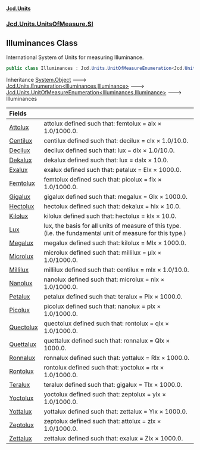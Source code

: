 #### [Jcd.Units](index.md 'index')

### [Jcd.Units.UnitsOfMeasure.SI](Jcd.Units.UnitsOfMeasure.SI.md 'Jcd.Units.UnitsOfMeasure.SI')

## Illuminances Class

International System of Units for measuring Illuminance.

```csharp
public class Illuminances : Jcd.Units.UnitOfMeasureEnumeration<Jcd.Units.UnitsOfMeasure.SI.Illuminances, Jcd.Units.UnitTypes.Illuminance>
```

Inheritance [System.Object](https://docs.microsoft.com/en-us/dotnet/api/System.Object 'System.Object') &#129106; [Jcd.Units.Enumeration&lt;](Enumeration_TEnumeration,T_.md 'Jcd.Units.Enumeration<TEnumeration,T>')[Illuminances](Illuminances.md 'Jcd.Units.UnitsOfMeasure.SI.Illuminances')[,](Enumeration_TEnumeration,T_.md 'Jcd.Units.Enumeration<TEnumeration,T>')[Illuminance](Illuminance.md 'Jcd.Units.UnitTypes.Illuminance')[&gt;](Enumeration_TEnumeration,T_.md 'Jcd.Units.Enumeration<TEnumeration,T>') &#129106; [Jcd.Units.UnitOfMeasureEnumeration&lt;](UnitOfMeasureEnumeration_TEnumeration,T_.md 'Jcd.Units.UnitOfMeasureEnumeration<TEnumeration,T>')[Illuminances](Illuminances.md 'Jcd.Units.UnitsOfMeasure.SI.Illuminances')[,](UnitOfMeasureEnumeration_TEnumeration,T_.md 'Jcd.Units.UnitOfMeasureEnumeration<TEnumeration,T>')[Illuminance](Illuminance.md 'Jcd.Units.UnitTypes.Illuminance')[&gt;](UnitOfMeasureEnumeration_TEnumeration,T_.md 'Jcd.Units.UnitOfMeasureEnumeration<TEnumeration,T>') &#129106; Illuminances

| Fields                                                                                      |                                                                                                             |
|:--------------------------------------------------------------------------------------------|:------------------------------------------------------------------------------------------------------------|
| [Attolux](Illuminances.Attolux.md 'Jcd.Units.UnitsOfMeasure.SI.Illuminances.Attolux')       | attolux defined such that: femtolux = alx × 1.0/1000.0.                                                     |
| [Centilux](Illuminances.Centilux.md 'Jcd.Units.UnitsOfMeasure.SI.Illuminances.Centilux')    | centilux defined such that: decilux = clx × 1.0/10.0.                                                       |
| [Decilux](Illuminances.Decilux.md 'Jcd.Units.UnitsOfMeasure.SI.Illuminances.Decilux')       | decilux defined such that: lux = dlx × 1.0/10.0.                                                            |
| [Dekalux](Illuminances.Dekalux.md 'Jcd.Units.UnitsOfMeasure.SI.Illuminances.Dekalux')       | dekalux defined such that: lux = dalx × 10.0.                                                               |
| [Exalux](Illuminances.Exalux.md 'Jcd.Units.UnitsOfMeasure.SI.Illuminances.Exalux')          | exalux defined such that: petalux = Elx × 1000.0.                                                           |
| [Femtolux](Illuminances.Femtolux.md 'Jcd.Units.UnitsOfMeasure.SI.Illuminances.Femtolux')    | femtolux defined such that: picolux = flx × 1.0/1000.0.                                                     |
| [Gigalux](Illuminances.Gigalux.md 'Jcd.Units.UnitsOfMeasure.SI.Illuminances.Gigalux')       | gigalux defined such that: megalux = Glx × 1000.0.                                                          |
| [Hectolux](Illuminances.Hectolux.md 'Jcd.Units.UnitsOfMeasure.SI.Illuminances.Hectolux')    | hectolux defined such that: dekalux = hlx × 10.0.                                                           |
| [Kilolux](Illuminances.Kilolux.md 'Jcd.Units.UnitsOfMeasure.SI.Illuminances.Kilolux')       | kilolux defined such that: hectolux = klx × 10.0.                                                           |
| [Lux](Illuminances.Lux.md 'Jcd.Units.UnitsOfMeasure.SI.Illuminances.Lux')                   | lux, the basis for all units of measure of this type. (i.e. the fundamental unit of measure for this type.) |
| [Megalux](Illuminances.Megalux.md 'Jcd.Units.UnitsOfMeasure.SI.Illuminances.Megalux')       | megalux defined such that: kilolux = Mlx × 1000.0.                                                          |
| [Microlux](Illuminances.Microlux.md 'Jcd.Units.UnitsOfMeasure.SI.Illuminances.Microlux')    | microlux defined such that: millilux = μlx × 1.0/1000.0.                                                    |
| [Millilux](Illuminances.Millilux.md 'Jcd.Units.UnitsOfMeasure.SI.Illuminances.Millilux')    | millilux defined such that: centilux = mlx × 1.0/10.0.                                                      |
| [Nanolux](Illuminances.Nanolux.md 'Jcd.Units.UnitsOfMeasure.SI.Illuminances.Nanolux')       | nanolux defined such that: microlux = nlx × 1.0/1000.0.                                                     |
| [Petalux](Illuminances.Petalux.md 'Jcd.Units.UnitsOfMeasure.SI.Illuminances.Petalux')       | petalux defined such that: teralux = Plx × 1000.0.                                                          |
| [Picolux](Illuminances.Picolux.md 'Jcd.Units.UnitsOfMeasure.SI.Illuminances.Picolux')       | picolux defined such that: nanolux = plx × 1.0/1000.0.                                                      |
| [Quectolux](Illuminances.Quectolux.md 'Jcd.Units.UnitsOfMeasure.SI.Illuminances.Quectolux') | quectolux defined such that: rontolux = qlx × 1.0/1000.0.                                                   |
| [Quettalux](Illuminances.Quettalux.md 'Jcd.Units.UnitsOfMeasure.SI.Illuminances.Quettalux') | quettalux defined such that: ronnalux = Qlx × 1000.0.                                                       |
| [Ronnalux](Illuminances.Ronnalux.md 'Jcd.Units.UnitsOfMeasure.SI.Illuminances.Ronnalux')    | ronnalux defined such that: yottalux = Rlx × 1000.0.                                                        |
| [Rontolux](Illuminances.Rontolux.md 'Jcd.Units.UnitsOfMeasure.SI.Illuminances.Rontolux')    | rontolux defined such that: yoctolux = rlx × 1.0/1000.0.                                                    |
| [Teralux](Illuminances.Teralux.md 'Jcd.Units.UnitsOfMeasure.SI.Illuminances.Teralux')       | teralux defined such that: gigalux = Tlx × 1000.0.                                                          |
| [Yoctolux](Illuminances.Yoctolux.md 'Jcd.Units.UnitsOfMeasure.SI.Illuminances.Yoctolux')    | yoctolux defined such that: zeptolux = ylx × 1.0/1000.0.                                                    |
| [Yottalux](Illuminances.Yottalux.md 'Jcd.Units.UnitsOfMeasure.SI.Illuminances.Yottalux')    | yottalux defined such that: zettalux = Ylx × 1000.0.                                                        |
| [Zeptolux](Illuminances.Zeptolux.md 'Jcd.Units.UnitsOfMeasure.SI.Illuminances.Zeptolux')    | zeptolux defined such that: attolux = zlx × 1.0/1000.0.                                                     |
| [Zettalux](Illuminances.Zettalux.md 'Jcd.Units.UnitsOfMeasure.SI.Illuminances.Zettalux')    | zettalux defined such that: exalux = Zlx × 1000.0.                                                          |
